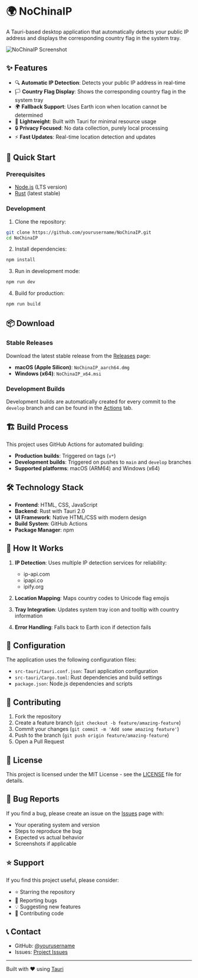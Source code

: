 # 🌍 NoChinaIP

A Tauri-based desktop application that automatically detects your public IP address and displays the corresponding country flag in the system tray.

![NoChinaIP Screenshot](https://via.placeholder.com/600x400?text=NoChinaIP)

## ✨ Features

- 🔍 **Automatic IP Detection**: Detects your public IP address in real-time
- 🏳️ **Country Flag Display**: Shows the corresponding country flag in the system tray
- 🌍 **Fallback Support**: Uses Earth icon when location cannot be determined
- 🚀 **Lightweight**: Built with Tauri for minimal resource usage
- 🔒 **Privacy Focused**: No data collection, purely local processing
- ⚡ **Fast Updates**: Real-time location detection and updates

## 🚀 Quick Start

### Prerequisites

- [Node.js](https://nodejs.org/) (LTS version)
- [Rust](https://rustup.rs/) (latest stable)

### Development

1. Clone the repository:
```bash
git clone https://github.com/yourusername/NoChinaIP.git
cd NoChinaIP
```

2. Install dependencies:
```bash
npm install
```

3. Run in development mode:
```bash
npm run dev
```

4. Build for production:
```bash
npm run build
```

## 📦 Download

### Stable Releases

Download the latest stable release from the [Releases](https://github.com/yourusername/NoChinaIP/releases) page:

- **macOS (Apple Silicon)**: `NoChinaIP_aarch64.dmg`
- **Windows (x64)**: `NoChinaIP_x64.msi`

### Development Builds

Development builds are automatically created for every commit to the `develop` branch and can be found in the [Actions](https://github.com/yourusername/NoChinaIP/actions) tab.

## 🏗️ Build Process

This project uses GitHub Actions for automated building:

- **Production builds**: Triggered on tags (`v*`)
- **Development builds**: Triggered on pushes to `main` and `develop` branches
- **Supported platforms**: macOS (ARM64) and Windows (x64)

## 🛠️ Technology Stack

- **Frontend**: HTML, CSS, JavaScript
- **Backend**: Rust with Tauri 2.0
- **UI Framework**: Native HTML/CSS with modern design
- **Build System**: GitHub Actions
- **Package Manager**: npm

## 🎯 How It Works

1. **IP Detection**: Uses multiple IP detection services for reliability:
   - ip-api.com
   - ipapi.co
   - ipify.org

2. **Location Mapping**: Maps country codes to Unicode flag emojis

3. **Tray Integration**: Updates system tray icon and tooltip with country information

4. **Error Handling**: Falls back to Earth icon if detection fails

## 🔧 Configuration

The application uses the following configuration files:

- `src-tauri/tauri.conf.json`: Tauri application configuration
- `src-tauri/Cargo.toml`: Rust dependencies and build settings
- `package.json`: Node.js dependencies and scripts

## 🤝 Contributing

1. Fork the repository
2. Create a feature branch (`git checkout -b feature/amazing-feature`)
3. Commit your changes (`git commit -m 'Add some amazing feature'`)
4. Push to the branch (`git push origin feature/amazing-feature`)
5. Open a Pull Request

## 📄 License

This project is licensed under the MIT License - see the [LICENSE](LICENSE) file for details.

## 🐛 Bug Reports

If you find a bug, please create an issue on the [Issues](https://github.com/yourusername/NoChinaIP/issues) page with:

- Your operating system and version
- Steps to reproduce the bug
- Expected vs actual behavior
- Screenshots if applicable

## ⭐ Support

If you find this project useful, please consider:

- ⭐ Starring the repository
- 🐛 Reporting bugs
- 💡 Suggesting new features
- 🤝 Contributing code

## 📞 Contact

- GitHub: [@yourusername](https://github.com/yourusername)
- Issues: [Project Issues](https://github.com/yourusername/NoChinaIP/issues)

---

Built with ❤️ using [Tauri](https://tauri.app/)
